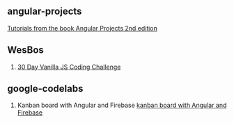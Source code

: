 ## angular-projects
[Tutorials from the book Angular Projects 2nd edition](https://github.com/PacktPublishing/Angular-Projects-Second-Edition)

## WesBos 
1. [30 Day Vanilla JS Coding Challenge](https://javascript30.com/)

## google-codelabs
1. Kanban board with Angular and Firebase [kanban board with Angular and Firebase](https://developers.google.com/codelabs/building-a-web-app-with-angular-and-firebase#0)